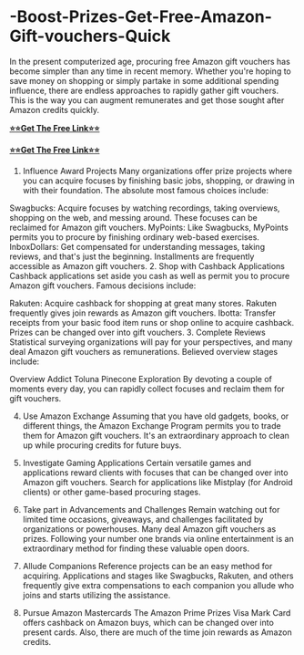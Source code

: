 # -Boost-Prizes-Get-Free-Amazon-Gift-vouchers-Quick
In the present computerized age, procuring free Amazon gift vouchers has become simpler than any time in recent memory. Whether you're hoping to save money on shopping or simply partake in some additional spending influence, there are endless approaches to rapidly gather gift vouchers. This is the way you can augment remunerates and get those sought after Amazon credits quickly.

**[⭐⭐Get The Free Link⭐⭐](https://tinyurl.com/free-amazon-2024-new)**

**[⭐⭐Get The Free Link⭐⭐](https://tinyurl.com/free-amazon-2024-new)**


1. Influence Award Projects
Many organizations offer prize projects where you can acquire focuses by finishing basic jobs, shopping, or drawing in with their foundation. The absolute most famous choices include:

Swagbucks: Acquire focuses by watching recordings, taking overviews, shopping on the web, and messing around. These focuses can be reclaimed for Amazon gift vouchers.
MyPoints: Like Swagbucks, MyPoints permits you to procure by finishing ordinary web-based exercises.
InboxDollars: Get compensated for understanding messages, taking reviews, and that's just the beginning. Installments are frequently accessible as Amazon gift vouchers.
2. Shop with Cashback Applications
Cashback applications set aside you cash as well as permit you to procure Amazon gift vouchers. Famous decisions include:

Rakuten: Acquire cashback for shopping at great many stores. Rakuten frequently gives join rewards as Amazon gift vouchers.
Ibotta: Transfer receipts from your basic food item runs or shop online to acquire cashback. Prizes can be changed over into gift vouchers.
3. Complete Reviews
Statistical surveying organizations will pay for your perspectives, and many deal Amazon gift vouchers as remunerations. Believed overview stages include:

Overview Addict
Toluna
Pinecone Exploration
By devoting a couple of moments every day, you can rapidly collect focuses and reclaim them for gift vouchers.

4. Use Amazon Exchange
Assuming that you have old gadgets, books, or different things, the Amazon Exchange Program permits you to trade them for Amazon gift vouchers. It's an extraordinary approach to clean up while procuring credits for future buys.

5. Investigate Gaming Applications
Certain versatile games and applications reward clients with focuses that can be changed over into Amazon gift vouchers. Search for applications like Mistplay (for Android clients) or other game-based procuring stages.

6. Take part in Advancements and Challenges
Remain watching out for limited time occasions, giveaways, and challenges facilitated by organizations or powerhouses. Many deal Amazon gift vouchers as prizes. Following your number one brands via online entertainment is an extraordinary method for finding these valuable open doors.

7. Allude Companions
Reference projects can be an easy method for acquiring. Applications and stages like Swagbucks, Rakuten, and others frequently give extra compensations to each companion you allude who joins and starts utilizing the assistance.

8. Pursue Amazon Mastercards
The Amazon Prime Prizes Visa Mark Card offers cashback on Amazon buys, which can be changed over into present cards. Also, there are much of the time join rewards as Amazon credits.
